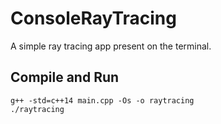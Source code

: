 # ConsoleRayTracing
A simple ray tracing app present on the terminal.
## Compile and Run
```
g++ -std=c++14 main.cpp -Os -o raytracing
./raytracing
```
